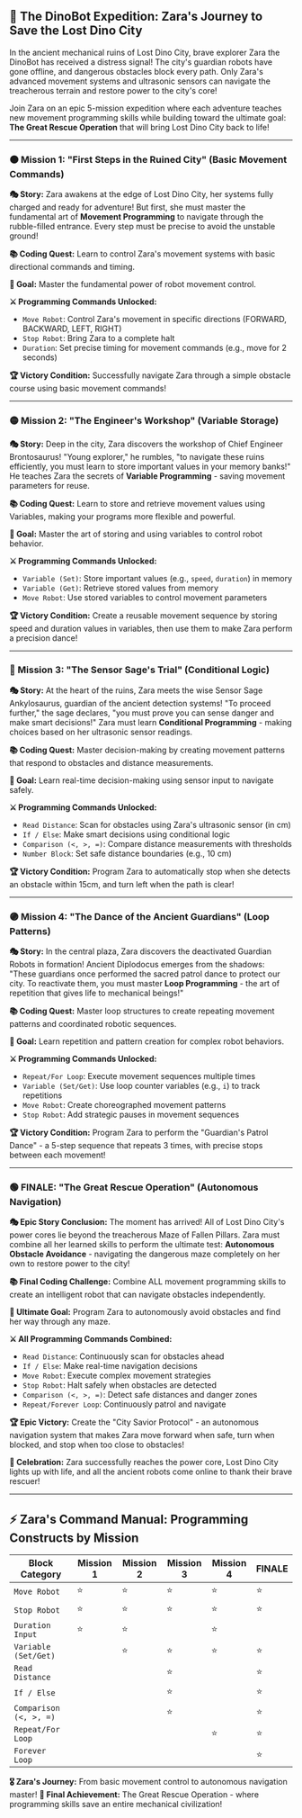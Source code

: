 ## 🤖 The DinoBot Expedition: Zara's Journey to Save the Lost Dino City

In the ancient mechanical ruins of Lost Dino City, brave explorer Zara the DinoBot has received a distress signal! The city's guardian robots have gone offline, and dangerous obstacles block every path. Only Zara's advanced movement systems and ultrasonic sensors can navigate the treacherous terrain and restore power to the city's core!

Join Zara on an epic 5-mission expedition where each adventure teaches new movement programming skills while building toward the ultimate goal: **The Great Rescue Operation** that will bring Lost Dino City back to life!

---

### 🟠 Mission 1: "First Steps in the Ruined City" (Basic Movement Commands)

**🎭 Story:** Zara awakens at the edge of Lost Dino City, her systems fully charged and ready for adventure! But first, she must master the fundamental art of **Movement Programming** to navigate through the rubble-filled entrance. Every step must be precise to avoid the unstable ground!

**📚 Coding Quest:** Learn to control Zara's movement systems with basic directional commands and timing.

**🎯 Goal:** Master the fundamental power of robot movement control.

**⚔️ Programming Commands Unlocked:**
- `Move Robot`: Control Zara's movement in specific directions (FORWARD, BACKWARD, LEFT, RIGHT)
- `Stop Robot`: Bring Zara to a complete halt
- `Duration`: Set precise timing for movement commands (e.g., move for 2 seconds)

**🏆 Victory Condition:** Successfully navigate Zara through a simple obstacle course using basic movement commands!

---

### 🟡 Mission 2: "The Engineer's Workshop" (Variable Storage)

**🎭 Story:** Deep in the city, Zara discovers the workshop of Chief Engineer Brontosaurus! "Young explorer," he rumbles, "to navigate these ruins efficiently, you must learn to store important values in your memory banks!" He teaches Zara the secrets of **Variable Programming** - saving movement parameters for reuse.

**📚 Coding Quest:** Learn to store and retrieve movement values using Variables, making your programs more flexible and powerful.

**🎯 Goal:** Master the art of storing and using variables to control robot behavior.

**⚔️ Programming Commands Unlocked:**
- `Variable (Set)`: Store important values (e.g., `speed`, `duration`) in memory
- `Variable (Get)`: Retrieve stored values from memory
- `Move Robot`: Use stored variables to control movement parameters

**🏆 Victory Condition:** Create a reusable movement sequence by storing speed and duration values in variables, then use them to make Zara perform a precision dance!

---

### 🔵 Mission 3: "The Sensor Sage's Trial" (Conditional Logic)

**🎭 Story:** At the heart of the ruins, Zara meets the wise Sensor Sage Ankylosaurus, guardian of the ancient detection systems! "To proceed further," the sage declares, "you must prove you can sense danger and make smart decisions!" Zara must learn **Conditional Programming** - making choices based on her ultrasonic sensor readings.

**📚 Coding Quest:** Master decision-making by creating movement patterns that respond to obstacles and distance measurements.

**🎯 Goal:** Learn real-time decision-making using sensor input to navigate safely.

**⚔️ Programming Commands Unlocked:**
- `Read Distance`: Scan for obstacles using Zara's ultrasonic sensor (in cm)
- `If / Else`: Make smart decisions using conditional logic
- `Comparison (<, >, =)`: Compare distance measurements with thresholds
- `Number Block`: Set safe distance boundaries (e.g., 10 cm)

**🏆 Victory Condition:** Program Zara to automatically stop when she detects an obstacle within 15cm, and turn left when the path is clear!

---

### 🟣 Mission 4: "The Dance of the Ancient Guardians" (Loop Patterns)

**🎭 Story:** In the central plaza, Zara discovers the deactivated Guardian Robots in formation! Ancient Diplodocus emerges from the shadows: "These guardians once performed the sacred patrol dance to protect our city. To reactivate them, you must master **Loop Programming** - the art of repetition that gives life to mechanical beings!"

**📚 Coding Quest:** Master loop structures to create repeating movement patterns and coordinated robotic sequences.

**🎯 Goal:** Learn repetition and pattern creation for complex robot behaviors.

**⚔️ Programming Commands Unlocked:**
- `Repeat/For Loop`: Execute movement sequences multiple times
- `Variable (Set/Get)`: Use loop counter variables (e.g., `i`) to track repetitions
- `Move Robot`: Create choreographed movement patterns
- `Stop Robot`: Add strategic pauses in movement sequences

**🏆 Victory Condition:** Program Zara to perform the "Guardian's Patrol Dance" - a 5-step sequence that repeats 3 times, with precise stops between each movement!

---

### 🟢 FINALE: "The Great Rescue Operation" (Autonomous Navigation)

**🎭 Epic Story Conclusion:** The moment has arrived! All of Lost Dino City's power cores lie beyond the treacherous Maze of Fallen Pillars. Zara must combine all her learned skills to perform the ultimate test: **Autonomous Obstacle Avoidance** - navigating the dangerous maze completely on her own to restore power to the city!

**📚 Final Coding Challenge:** Combine ALL movement programming skills to create an intelligent robot that can navigate obstacles independently.

**🎯 Ultimate Goal:** Program Zara to autonomously avoid obstacles and find her way through any maze.

**⚔️ All Programming Commands Combined:**
- `Read Distance`: Continuously scan for obstacles ahead
- `If / Else`: Make real-time navigation decisions
- `Move Robot`: Execute complex movement strategies
- `Stop Robot`: Halt safely when obstacles are detected
- `Comparison (<, >, =)`: Detect safe distances and danger zones
- `Repeat/Forever Loop`: Continuously patrol and navigate

**🏆 Epic Victory:** Create the "City Savior Protocol" - an autonomous navigation system that makes Zara move forward when safe, turn when blocked, and stop when too close to obstacles!

**🎊 Celebration:** Zara successfully reaches the power core, Lost Dino City lights up with life, and all the ancient robots come online to thank their brave rescuer!

---

## ⚡ Zara's Command Manual: Programming Constructs by Mission

| Block Category         | Mission 1 | Mission 2 | Mission 3 | Mission 4 | FINALE |
|-----------------------|-----------|-----------|-----------|-----------|---------|
| `Move Robot`          | ⭐        | ⭐        | ⭐        | ⭐        | ⭐      |
| `Stop Robot`          | ⭐        | ⭐        | ⭐        | ⭐        | ⭐      |
| `Duration Input`      | ⭐        | ⭐        |           | ⭐        |         |
| `Variable (Set/Get)`  |           | ⭐        | ⭐        | ⭐        | ⭐      |
| `Read Distance`       |           |           | ⭐        |           | ⭐      |
| `If / Else`           |           |           | ⭐        |           | ⭐      |
| `Comparison (<, >, =)` |           |           | ⭐        |           | ⭐      |
| `Repeat/For Loop`     |           |           |           | ⭐        | ⭐      |
| `Forever Loop`        |           |           |           |           | ⭐      |

**🎖️ Zara's Journey:** From basic movement control to autonomous navigation master!
**🌟 Final Achievement:** The Great Rescue Operation - where programming skills save an entire mechanical civilization!
